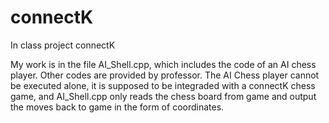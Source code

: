 # connectK
In class project connectK

My work is in the file AI_Shell.cpp, which includes the code of an AI chess player. Other codes are provided by professor. 
The AI Chess player cannot be executed alone, it is supposed to be integraded with a connectK chess game, and AI_Shell.cpp only
reads the chess board from game and output the moves back to game in the form of coordinates.
